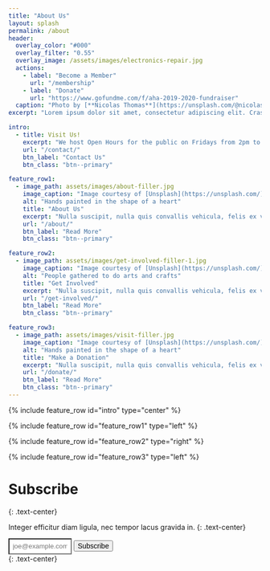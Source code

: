 ```yaml
---
title: "About Us"
layout: splash
permalink: /about
header:
  overlay_color: "#000"
  overlay_filter: "0.55"
  overlay_image: /assets/images/electronics-repair.jpg
  actions:
    - label: "Become a Member"
      url: "/membership"
    - label: "Donate"
      url: "https://www.gofundme.com/f/aha-2019-2020-fundraiser"
  caption: "Photo by [**Nicolas Thomas**](https://unsplash.com/@nicolasthomas?utm_source=unsplash&utm_medium=referral&utm_content=creditCopyText) on [**Unsplash**](https://unsplash.com)"
excerpt: "Lorem ipsum dolor sit amet, consectetur adipiscing elit. Cras malesuada scelerisque mauris sit amet aliquet. Mauris consectetur tincidunt quam quis laoreet."

intro: 
  - title: Visit Us!
    excerpt: "We host Open Hours for the public on Fridays from 2pm to 10pm and Saturdays from 2pm to 6pm. Stop in and check us out! Or, contact us to schedule a visit!"
    url: "/contact/"
    btn_label: "Contact Us"
    btn_class: "btn--primary"

feature_row1:
  - image_path: assets/images/about-filler.jpg
    image_caption: "Image courtesy of [Unsplash](https://unsplash.com/)"
    alt: "Hands painted in the shape of a heart"
    title: "About Us"
    excerpt: "Nulla suscipit, nulla quis convallis vehicula, felis ex vestibulum neque, a ullamcorper arcu odio quis dui. Nullam sit amet porta libero, at mattis dui. Sed posuere elit velit, ac ornare lorem venenatis non. Aliquam porta arcu odio, convallis pharetra lorem maximus eu. Donec at metus lorem."
    url: "/about/"
    btn_label: "Read More"
    btn_class: "btn--primary"

feature_row2:
  - image_path: assets/images/get-involved-filler-1.jpg
    image_caption: "Image courtesy of [Unsplash](https://unsplash.com/)"
    alt: "People gathered to do arts and crafts"
    title: "Get Involved"
    excerpt: "Nulla suscipit, nulla quis convallis vehicula, felis ex vestibulum neque, a ullamcorper arcu odio quis dui. Nullam sit amet porta libero, at mattis dui. Sed posuere elit velit, ac ornare lorem venenatis non. Aliquam porta arcu odio, convallis pharetra lorem maximus eu. Donec at metus lorem."
    url: "/get-involved/"
    btn_label: "Read More"
    btn_class: "btn--primary"

feature_row3:
  - image_path: assets/images/visit-filler.jpg
    image_caption: "Image courtesy of [Unsplash](https://unsplash.com/)"
    alt: "Hands painted in the shape of a heart"
    title: "Make a Donation"
    excerpt: "Nulla suscipit, nulla quis convallis vehicula, felis ex vestibulum neque, a ullamcorper arcu odio quis dui. Nullam sit amet porta libero, at mattis dui. Sed posuere elit velit, ac ornare lorem venenatis non. Aliquam porta arcu odio, convallis pharetra lorem maximus eu. Donec at metus lorem."
    url: "/donate/"
    btn_label: "Read More"
    btn_class: "btn--primary"
---
```


{% include feature_row id="intro" type="center" %}

{% include feature_row id="feature_row1" type="left" %}

{% include feature_row id="feature_row2" type="right" %}

{% include feature_row id="feature_row3" type="left" %}

# Subscribe
{: .text-center}

Integer efficitur diam ligula, nec tempor lacus gravida in.
{: .text-center}

<div>
  <input type="text" name="email" id="email" placeholder="joe@example.com" aria-labelledby="searchbutton" style="width: 25%; background-color: #fff; padding:.5em">
  <button class="btn btn--primary" style="font-size: 1em">Subscribe</button>
</div>
{: .text-center}